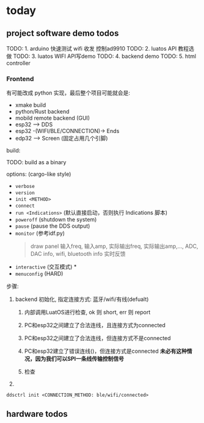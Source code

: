 # today

## project software demo todos

TODO: 1. arduino 快速测试 wifi 收发 控制ad9910
TODO: 2. luatos API 教程选做
TODO: 3. luatos WIFI API写demo
TODO: 4. backend demo
TODO: 5. html controller

### Frontend

有可能改成 python 实现，最后整个项目可能就会是:

* xmake build
* python/Rust backend
* mobild remote backend (GUI)
* esp32 --> DDS
* esp32 -(WIFI/BLE/CONNECTION)-> Ends
* edp32 --> Screen (固定占用几个引脚)

build:

TODO: build as a binary

options: (cargo-like style)

* `verbose`
* `version`
* `init <METHOD>`
* `connect`
* `run <Indications>` (默认直接启动，否则执行 Indications 脚本)
* `poweroff` (shutdown the system)
* `pause`    (pause the DDS output)
* `monitor` (参考idf.py) 
  > draw panel
  > 输入freq, 输入amp, 实际输出freq, 实际输出amp,..., ADC, DAC info, wifi, bluetooth info
  > 实时反馈
* `interactive` (交互模式)
  * 
* `menuconfig` (HARD)


步骤:

1. backend 初始化, 指定连接方式: 蓝牙/wifi/有线(defualt)
    1. 内部调用LuatOS进行检查, ok 则 short, err 则 report

      1. PC和esp32之间建立了合法连线，且连接方式为connected

      2. PC和esp32之间建立了合法连线，但连接方式不是connected

      3. PC和esp32建立了错误连线()，但连接方式是connected **未必有这种情况，因为我们可以SPI一条线传输控制信号**

    2. 检查
2.  

```shell
ddsctrl init <CONNECTION_METHOD: ble/wifi/connected>

```

## hardware todos

